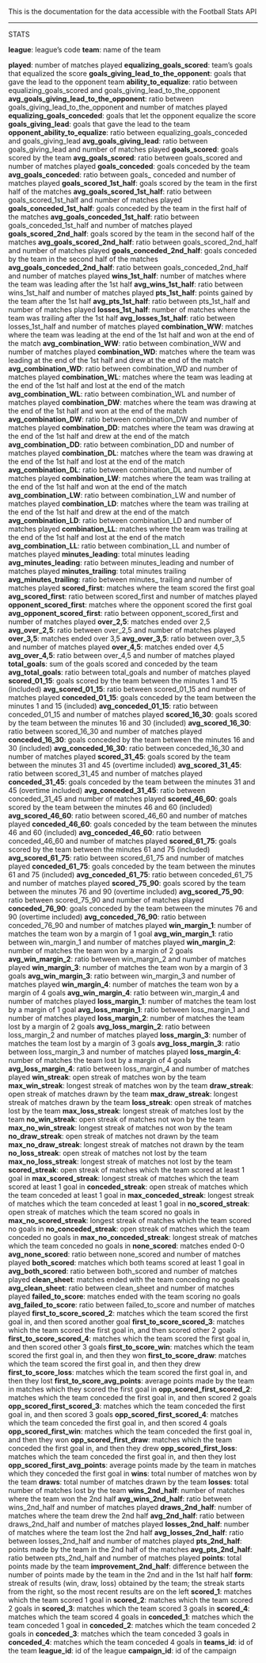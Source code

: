 This is the documentation for the data accessible with the Football Stats API


------------------------------
STATS

**league**: league’s code
**team**: name of the team

**played**: number of matches played
**equalizing_goals_scored**: team’s goals that equalized the score
**goals_giving_lead_to_the_opponent**: goals that gave the lead to the opponent team
**ability_to_equalize**: ratio between equalizing_goals_scored and goals_giving_lead_to_the_opponent
**avg_goals_giving_lead_to_the_opponent**: ratio between goals_giving_lead_to_the_opponent and number of matches played
**equalizing_goals_conceded**: goals that let the opponent equalize the score
**goals_giving_lead**: goals that gave the lead to the team
**opponent_ability_to_equalize**: ratio between equalizing_goals_conceded and goals_giving_lead
**avg_goals_giving_lead**: ratio between goals_giving_lead and number of matches played
**goals_scored**: goals scored by the team
**avg_goals_scored**: ratio between goals_scored and number of matches played
**goals_conceded**: goals conceded by the team
**avg_goals_conceded**: ratio between goals_ conceded and number of matches played
**goals_scored_1st_half**: goals scored by the team in the first half of the matches
**avg_goals_scored_1st_half**: ratio between goals_scored_1st_half and number of matches played
**goals_conceded_1st_half**: goals conceded by the team in the first half of the matches
**avg_goals_conceded_1st_half**: ratio between goals_conceded_1st_half and number of matches played
**goals_scored_2nd_half**: goals scored by the team in the second half of the matches
**avg_goals_scored_2nd_half**: ratio between goals_scored_2nd_half and number of matches played
**goals_conceded_2nd_half**: goals conceded by the team in the second half of the matches
**avg_goals_conceded_2nd_half**: ratio between goals_conceded_2nd_half and number of matches played
**wins_1st_half**: number of matches where the team was leading after the 1st half
**avg_wins_1st_half**: ratio between wins_1st_half and number of matches played
**pts_1st_half**: points gained by the team after the 1st half
**avg_pts_1st_half**: ratio between pts_1st_half and number of matches played
**losses_1st_half**: number of matches where the team was trailing after the 1st half
**avg_losses_1st_half**: ratio between losses_1st_half and number of matches played
**combination_WW**: matches where the team was leading at the end of the 1st half and won at the end of the match
**avg_combination_WW**: ratio between combination_WW and number of matches played
**combination_WD**: matches where the team was leading at the end of the 1st half and drew at the end of the match
**avg_combination_WD**: ratio between combination_WD and number of matches played
**combination_WL**: matches where the team was leading at the end of the 1st half and lost at the end of the match
**avg_combination_WL**: ratio between combination_WL and number of matches played
**combination_DW**: matches where the team was drawing at the end of the 1st half and won at the end of the match
**avg_combination_DW**: ratio between combination_DW and number of matches played
**combination_DD**: matches where the team was drawing at the end of the 1st half and drew at the end of the match
**avg_combination_DD**: ratio between combination_DD and number of matches played
**combination_DL**: matches where the team was drawing at the end of the 1st half and lost at the end of the match
**avg_combination_DL**: ratio between combination_DL and number of matches played
**combination_LW**: matches where the team was trailing at the end of the 1st half and won at the end of the match
**avg_combination_LW**: ratio between combination_LW and number of matches played
**combination_LD**: matches where the team was trailing at the end of the 1st half and drew at the end of the match
**avg_combination_LD**: ratio between combination_LD and number of matches played
**combination_LL**: matches where the team was trailing at the end of the 1st half and lost at the end of the match
**avg_combination_LL**: ratio between combination_LL and number of matches played
**minutes_leading**: total minutes leading
**avg_minutes_leading**: ratio between minutes_leading and number of matches played
**minutes_trailing**: total minutes trailing
**avg_minutes_trailing**: ratio between minutes_ trailing and number of matches played
**scored_first**: matches where the team scored the first goal
**avg_scored_first**: ratio between scored_first and number of matches played
**opponent_scored_first**: matches where the opponent scored the first goal
**avg_opponent_scored_first**: ratio between opponent_scored_first and number of matches played
**over_2,5**: matches ended over 2,5
**avg_over_2,5**: ratio between over_2,5 and number of matches played
**over_3,5**: matches ended over 3,5
**avg_over_3,5**: ratio between over_3,5 and number of matches played
**over_4,5**: matches ended over 4,5
**avg_over_4,5**: ratio between over_4,5 and number of matches played
**total_goals**: sum of the goals scored and conceded by the team
**avg_total_goals**: ratio between total_goals and number of matches played
**scored_01_15**: goals scored by the team between the minutes 1 and 15 (included)
**avg_scored_01_15**: ratio between scored_01_15 and number of matches played
**conceded_01_15**: goals conceded by the team between the minutes 1 and 15 (included)
**avg_conceded_01_15**: ratio between conceded_01_15 and number of matches played
**scored_16_30**: goals scored by the team between the minutes 16 and 30 (included)
**avg_scored_16_30**: ratio between scored_16_30 and number of matches played
**conceded_16_30**: goals conceded by the team between the minutes 16 and 30 (included)
**avg_conceded_16_30**: ratio between conceded_16_30 and number of matches played
**scored_31_45**: goals scored by the team between the minutes 31 and 45 (overtime included)
**avg_scored_31_45**: ratio between scored_31_45 and number of matches played
**conceded_31_45**: goals conceded by the team between the minutes 31 and 45 (overtime included)
**avg_conceded_31_45**: ratio between conceded_31_45 and number of matches played
**scored_46_60**: goals scored by the team between the minutes 46 and 60 (included)
**avg_scored_46_60**: ratio between scored_46_60 and number of matches played
**conceded_46_60**: goals conceded by the team between the minutes 46 and 60 (included)
**avg_conceded_46_60**: ratio between conceded_46_60 and number of matches played
**scored_61_75**: goals scored by the team between the minutes 61 and 75 (included)
**avg_scored_61_75**: ratio between scored_61_75 and number of matches played
**conceded_61_75**: goals conceded by the team between the minutes 61 and 75 (included)
**avg_conceded_61_75**: ratio between conceded_61_75 and number of matches played
**scored_75_90**: goals scored by the team between the minutes 76 and 90 (overtime included)
**avg_scored_75_90**: ratio between scored_75_90 and number of matches played
**conceded_76_90**: goals conceded by the team between the minutes 76 and 90 (overtime included)
**avg_conceded_76_90**: ratio between conceded_76_90 and number of matches played
**win_margin_1**: number of matches the team won by a margin of 1 goal
**avg_win_margin_1**: ratio between win_margin_1 and number of matches played
**win_margin_2**: number of matches the team won by a margin of 2 goals
**avg_win_margin_2**: ratio between win_margin_2 and number of matches played
**win_margin_3**: number of matches the team won by a margin of 3 goals
**avg_win_margin_3**: ratio between win_margin_3 and number of matches played
**win_margin_4**: number of matches the team won by a margin of 4 goals
**avg_win_margin_4**: ratio between win_margin_4 and number of matches played
**loss_margin_1**: number of matches the team lost by a margin of 1 goal
**avg_loss_margin_1**: ratio between loss_margin_1 and number of matches played
**loss_margin_2**: number of matches the team lost by a margin of 2 goals
**avg_loss_margin_2**: ratio between loss_margin_2 and number of matches played
**loss_margin_3**: number of matches the team lost by a margin of 3 goals
**avg_loss_margin_3**: ratio between loss_margin_3 and number of matches played
**loss_margin_4**: number of matches the team lost by a margin of 4 goals
**avg_loss_margin_4**: ratio between loss_margin_4 and number of matches played
**win_streak**: open streak of matches won by the team 
**max_win_streak**: longest streak of matches won by the team 
**draw_streak**: open streak of matches drawn by the team 
**max_draw_streak**: longest streak of matches drawn by the team 
**loss_streak**: open streak of matches lost by the team 
**max_loss_streak**: longest streak of matches lost by the team 
**no_win_streak**: open streak of matches not won by the team 
**max_no_win_streak**: longest streak of matches not won by the team 
**no_draw_streak**: open streak of matches not drawn by the team 
**max_no_draw_streak**: longest streak of matches not drawn by the team 
**no_loss_streak**: open streak of matches not lost by the team 
**max_no_loss_streak**: longest streak of matches not lost by the team 
**scored_streak**: open streak of matches which the team scored at least 1 goal in
**max_scored_streak**: longest streak of matches which the team scored at least 1 goal in
**conceded_streak**: open streak of matches which the team conceded at least 1 goal in
**max_conceded_streak**: longest streak of matches which the team conceded at least 1 goal in
**no_scored_streak**: open streak of matches which the team scored no goals in
**max_no_scored_streak**: longest streak of matches which the team scored no goals in
**no_conceded_streak**: open streak of matches which the team conceded no goals in
**max_no_conceded_streak**: longest streak of matches which the team conceded no goals in
**none_scored**: matches ended 0-0
**avg_none_scored**: ratio between none_scored and number of matches played
**both_scored**: matches which both teams scored at least 1 goal in
**avg_both_scored**: ratio between both_scored and number of matches played
**clean_sheet**: matches ended with the team conceding no goals
**avg_clean_sheet**: ratio between clean_sheet and number of matches played
**failed_to_score**: matches ended with the team scoring no goals
**avg_failed_to_score**: ratio between failed_to_score and number of matches played
**first_to_score_scored_2**: matches which the team scored the first goal in, and then scored another goal
**first_to_score_scored_3**: matches which the team scored the first goal in, and then scored other 2 goals
**first_to_score_scored_4**: matches which the team scored the first goal in, and then scored other 3 goals
**first_to_score_win**: matches which the team scored the first goal in, and then they won
**first_to_score_draw**: matches which the team scored the first goal in, and then they drew
**first_to_score_loss**: matches which the team scored the first goal in, and then they lost
**first_to_score_avg_points**: average points made by the team in matches which they scored the first goal in
**opp_scored_first_scored_2**: matches which the team conceded the first goal in, and then scored 2 goals
**opp_scored_first_scored_3**: matches which the team conceded the first goal in, and then scored 3 goals
**opp_scored_first_scored_4**: matches which the team conceded the first goal in, and then scored 4 goals
**opp_scored_first_win**: matches which the team conceded the first goal in, and then they won
**opp_scored_first_draw**: matches which the team conceded the first goal in, and then they drew
**opp_scored_first_loss**: matches which the team conceded the first goal in, and then they lost
**opp_scored_first_avg_points**: average points made by the team in matches which they conceded the first goal in
**wins**: total number of matches won by the team
**draws**: total number of matches drawn by the team
**losses**: total number of matches lost by the team
**wins_2nd_half**: number of matches where the team won the 2nd half
**avg_wins_2nd_half**: ratio between wins_2nd_half and number of matches played
**draws_2nd_half**: number of matches where the team drew the 2nd half
**avg_2nd_half**: ratio between draws_2nd_half and number of matches played
**losses_2nd_half**: number of matches where the team lost the 2nd half
**avg_losses_2nd_half**: ratio between losses_2nd_half and number of matches played
**pts_2nd_half**: points made by the team in the 2nd half of the matches
**avg_pts_2nd_half**: ratio between pts_2nd_half and number of matches played
**points**: total points made by the team
**improvement_2nd_half**: difference between the number of points made by the team in the 2nd and in the 1st half half
**form**: streak of results (win, draw, loss) obtained by the team; the streak starts from the right, so the most recent results are on the left
**scored_1**: matches which the team scored 1 goal in
**scored_2**: matches which the team scored 2 goals in
**scored_3**: matches which the team scored 3 goals in
**scored_4**: matches which the team scored 4 goals in
**conceded_1**: matches which the team conceded 1 goal in
**conceded_2**: matches which the team conceded 2 goals in
**conceded_3**: matches which the team conceded 3 goals in
**conceded_4**: matches which the team conceded 4 goals in
**teams_id**: id of the team
**league_id**: id of the league
**campaign_id**: id of the campaign
